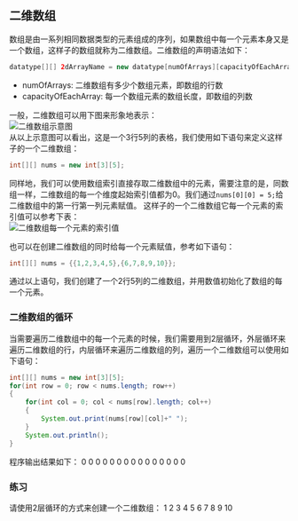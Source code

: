 ## 二维数组

数组是由一系列相同数据类型的元素组成的序列，如果数组中每一个元素本身又是一个数组，这样子的数组就称为二维数组。二维数组的声明语法如下：
```java
datatype[][] 2dArrayName = new datatype[numOfArrays][capacityOfEachArray];
```
+ numOfArrays: 二维数组有多少个数组元素，即数组的行数
+ capacityOfEachArray: 每一个数组元素的数组长度，即数组的列数

一般，二维数组可以用下图来形象地表示：  
![二维数组示意图](https://upload-images.jianshu.io/upload_images/5761673-2defbb58876498b8.png?imageMogr2/auto-orient/strip%7CimageView2/2/w/1240)  
从以上示意图可以看出，这是一个3行5列的表格，我们使用如下语句来定义这样子的一个二维数组：
```java
int[][] nums = new int[3][5];
```

同样地，我们可以使用数组索引直接存取二维数组中的元素，需要注意的是，同数组一样，二维数组的每一个维度起始索引值都为0。我们通过`nums[0][0] = 5;`给二维数组中的第一行第一列元素赋值。 这样子的一个二维数组它每一个元素的索引值可以参考下表：  
![二维数组每一个元素的索引值](https://upload-images.jianshu.io/upload_images/5761673-4112d75588b0fade.png?imageMogr2/auto-orient/strip%7CimageView2/2/w/1240)  

也可以在创建二维数组的同时给每一个元素赋值，参考如下语句：
```java
int[][] nums = {{1,2,3,4,5},{6,7,8,9,10}};
```

通过以上语句，我们创建了一个2行5列的二维数组，并用数值初始化了数组的每一个元素。

### 二维数组的循环
当需要遍历二维数组中的每一个元素的时候，我们需要用到2层循环，外层循环来遍历二维数组的行，内层循环来遍历二维数组的列，遍历一个二维数组可以使用如下语句：
```java
int[][] nums = new int[3][5];
for(int row = 0; row < nums.length; row++)
{
    for(int col = 0; col < nums[row].length; col++)
    {
        System.out.print(nums[row][col]+" ");
    }
    System.out.println();
}
```
程序输出结果如下：
0 0 0 0 0
0 0 0 0 0
0 0 0 0 0

### 练习
请使用2层循环的方式来创建一个二维数组：
1 2 3 4 5
6 7 8 9 10

